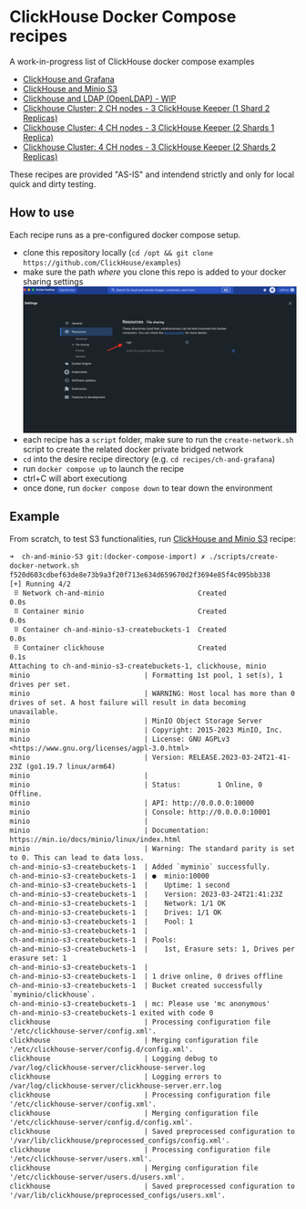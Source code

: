 # ClickHouse Docker Compose recipes

A work-in-progress list of ClickHouse docker compose examples

- [ClickHouse and Grafana](./ch-and-grafana/README.md)
- [ClickHouse and Minio S3](./ch-and-minio-S3/README.md)
- [Clickhouse and LDAP (OpenLDAP) - WIP](./ch-and-openldap/README.md)
- [Clickhouse Cluster: 2 CH nodes - 3 ClickHouse Keeper (1 Shard 2 Replicas)](./cluster_1S_2R/README.md)
- [Clickhouse Cluster: 4 CH nodes - 3 ClickHouse Keeper (2 Shards 1 Replica)](./cluster_2S_1R/README.md)
- [Clickhouse Cluster: 4 CH nodes - 3 ClickHouse Keeper (2 Shards 2 Replicas)](./cluster_2S_2R/README.md)

These recipes are provided "AS-IS" and intendend strictly and only for local quick and dirty testing.



## How to use

Each recipe runs as a pre-configured docker compose setup.

- clone this repository locally (`cd /opt && git clone https://github.com/ClickHouse/examples`)
- make sure the path _where_ you clone this repo is added to your docker sharing settings
![](./extras/add_path_to_docker_settings.png)
- each recipe has a `script` folder, make sure to run the `create-network.sh` script to create the related docker private bridged network
- `cd` into the desire recipe directory (e.g. `cd recipes/ch-and-grafana`)
- run `docker compose up` to launch the recipe
- ctrl+C will abort executiong
- once done, run `docker compose down` to tear down the environment


## Example

From scratch, to test S3 functionalities, run [ClickHouse and Minio S3](./ch-and-minio-S3/README.md) recipe:

```
➜  ch-and-minio-S3 git:(docker-compose-import) ✗ ./scripts/create-docker-network.sh
f520d603cdbef63de8e73b9a3f20f713e634d659670d2f3694e85f4c095bb338
[+] Running 4/2
 ⠿ Network ch-and-minio                       Created                                                                                                                                                                                                                                 0.0s
 ⠿ Container minio                            Created                                                                                                                                                                                                                                 0.0s
 ⠿ Container ch-and-minio-s3-createbuckets-1  Created                                                                                                                                                                                                                                 0.0s
 ⠿ Container clickhouse                       Created                                                                                                                                                                                                                                 0.1s
Attaching to ch-and-minio-s3-createbuckets-1, clickhouse, minio
minio                            | Formatting 1st pool, 1 set(s), 1 drives per set.
minio                            | WARNING: Host local has more than 0 drives of set. A host failure will result in data becoming unavailable.
minio                            | MinIO Object Storage Server
minio                            | Copyright: 2015-2023 MinIO, Inc.
minio                            | License: GNU AGPLv3 <https://www.gnu.org/licenses/agpl-3.0.html>
minio                            | Version: RELEASE.2023-03-24T21-41-23Z (go1.19.7 linux/arm64)
minio                            |
minio                            | Status:         1 Online, 0 Offline.
minio                            | API: http://0.0.0.0:10000
minio                            | Console: http://0.0.0.0:10001
minio                            |
minio                            | Documentation: https://min.io/docs/minio/linux/index.html
minio                            | Warning: The standard parity is set to 0. This can lead to data loss.
ch-and-minio-s3-createbuckets-1  | Added `myminio` successfully.
ch-and-minio-s3-createbuckets-1  | ●  minio:10000
ch-and-minio-s3-createbuckets-1  |    Uptime: 1 second
ch-and-minio-s3-createbuckets-1  |    Version: 2023-03-24T21:41:23Z
ch-and-minio-s3-createbuckets-1  |    Network: 1/1 OK
ch-and-minio-s3-createbuckets-1  |    Drives: 1/1 OK
ch-and-minio-s3-createbuckets-1  |    Pool: 1
ch-and-minio-s3-createbuckets-1  |
ch-and-minio-s3-createbuckets-1  | Pools:
ch-and-minio-s3-createbuckets-1  |    1st, Erasure sets: 1, Drives per erasure set: 1
ch-and-minio-s3-createbuckets-1  |
ch-and-minio-s3-createbuckets-1  | 1 drive online, 0 drives offline
ch-and-minio-s3-createbuckets-1  | Bucket created successfully `myminio/clickhouse`.
ch-and-minio-s3-createbuckets-1  | mc: Please use 'mc anonymous'
ch-and-minio-s3-createbuckets-1 exited with code 0
clickhouse                       | Processing configuration file '/etc/clickhouse-server/config.xml'.
clickhouse                       | Merging configuration file '/etc/clickhouse-server/config.d/config.xml'.
clickhouse                       | Logging debug to /var/log/clickhouse-server/clickhouse-server.log
clickhouse                       | Logging errors to /var/log/clickhouse-server/clickhouse-server.err.log
clickhouse                       | Processing configuration file '/etc/clickhouse-server/config.xml'.
clickhouse                       | Merging configuration file '/etc/clickhouse-server/config.d/config.xml'.
clickhouse                       | Saved preprocessed configuration to '/var/lib/clickhouse/preprocessed_configs/config.xml'.
clickhouse                       | Processing configuration file '/etc/clickhouse-server/users.xml'.
clickhouse                       | Merging configuration file '/etc/clickhouse-server/users.d/users.xml'.
clickhouse                       | Saved preprocessed configuration to '/var/lib/clickhouse/preprocessed_configs/users.xml'.
```

